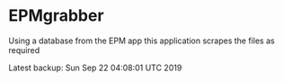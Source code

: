 # EPMgrabber
Using a database from the EPM app this application scrapes the files as required


Latest backup: Sun Sep 22 04:08:01 UTC 2019
